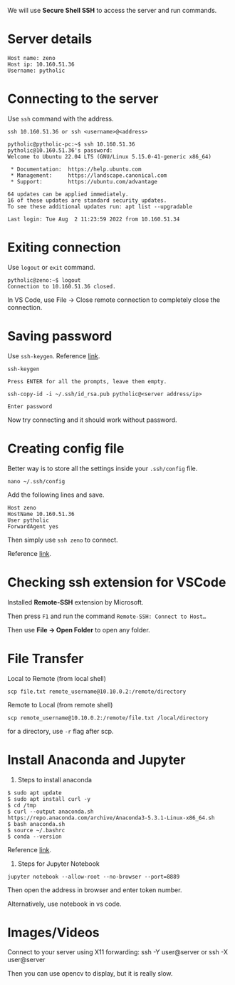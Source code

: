 We will use **Secure Shell SSH** to access the server and run commands.

# Server details

```
Host name: zeno
Host ip: 10.160.51.36
Username: pytholic
```

# Connecting to the server

Use `ssh` command with the address.

```
ssh 10.160.51.36 or ssh <username>@<address>
```

```
pytholic@pytholic-pc:~$ ssh 10.160.51.36
pytholic@10.160.51.36's password: 
Welcome to Ubuntu 22.04 LTS (GNU/Linux 5.15.0-41-generic x86_64)

 * Documentation:  https://help.ubuntu.com
 * Management:     https://landscape.canonical.com
 * Support:        https://ubuntu.com/advantage

64 updates can be applied immediately.
16 of these updates are standard security updates.
To see these additional updates run: apt list --upgradable

Last login: Tue Aug  2 11:23:59 2022 from 10.160.51.34
```

# Exiting connection

Use `logout` or `exit` command.

```
pytholic@zeno:~$ logout
Connection to 10.160.51.36 closed.
```

In VS Code, use File → Close remote connection to completely close the connection.

# Saving password

Use `ssh-keygen`. Reference [link](https://www.notion.so/Remote-Server-3ba3462c2e554194a2a8e62a6719817b).

```
ssh-keygen

Press ENTER for all the prompts, leave them empty.

ssh-copy-id -i ~/.ssh/id_rsa.pub pytholic@<server address/ip>

Enter password
```

Now try connecting and it should work without password.

# Creating config file

Better way is to store all the settings inside your `.ssh/config` file.

```
nano ~/.ssh/config
```

Add the following lines and save.

```
Host zeno
HostName 10.160.51.36
User pytholic
ForwardAgent yes
```

Then simply use `ssh zeno` to connect.

Reference [link](https://acarril.github.io/posts/ssh-sripts-st3).

# Checking ssh extension for VSCode

Installed **Remote-SSH** extension by Microsoft.

Then press `F1` and run the command `Remote-SSH: Connect to Host…`

Then use **File → Open Folder** to open any folder.

# File Transfer

Local to Remote (from local shell)

```
scp file.txt remote_username@10.10.0.2:/remote/directory
```

Remote to Local (from remote shell)

```
scp remote_username@10.10.0.2:/remote/file.txt /local/directory
```

for a directory, use `-r` flag after scp.

# Install Anaconda and Jupyter

1. Steps to install anaconda

```
$ sudo apt update
$ sudo apt install curl -y
$ cd /tmp
$ curl --output anaconda.sh https://repo.anaconda.com/archive/Anaconda3-5.3.1-Linux-x86_64.sh
$ bash anaconda.sh
$ source ~/.bashrc
$ conda --version
```

Reference [link](https://www.notion.so/Remote-Server-3ba3462c2e554194a2a8e62a6719817b).

1. Steps for Jupyter Notebook

```
jupyter notebook --allow-root --no-browser --port=8889
```

Then open the address in browser and enter token number.

Alternatively, use notebook in vs code.

# Images/Videos

Connect to your server using X11 forwarding: ssh -Y user@server or ssh -X user@server

Then you can use opencv to display, but it is really slow.
